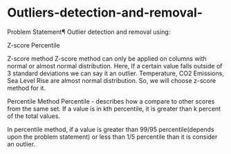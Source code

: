 # Outliers-detection-and-removal-
Problem Statement¶
Outlier detection and removal using:

Z-score
Percentile

Z-score method
Z-score method can only be applied on columns with normal or almost normal distribution.
Here, If a certain value falls outside of 3 standard deviations we can say it an outlier.
Temperature, CO2 Emissions, Sea Level Rise are almost normal distribution. So, we will choose z-score method for it.

Percentile Method
Percentile - describes how a compare to other scores from the same set.
If a value is in kth percentile, it is greater than k percent of the total values.

In percentile method, if a value is greater than 99/95 percentile(depends upon the problem statement) or less than 1/5 percentile than it is consider an outlier.
